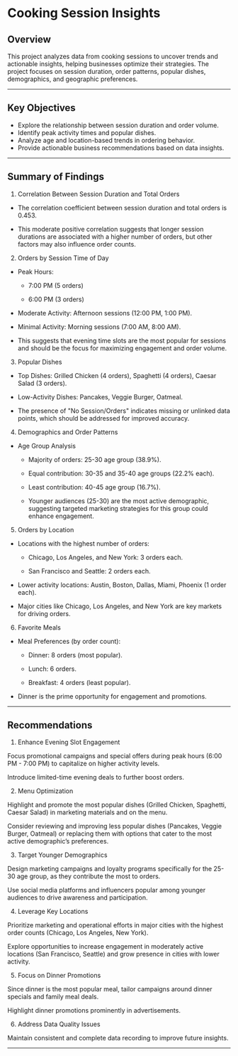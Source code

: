 # Cooking Session Insights

## Overview
This project analyzes data from cooking sessions to uncover trends and actionable insights, helping businesses optimize their strategies. The project focuses on session duration, order patterns, popular dishes, demographics, and geographic preferences.

---

## Key Objectives
- Explore the relationship between session duration and order volume.
- Identify peak activity times and popular dishes.
- Analyze age and location-based trends in ordering behavior.
- Provide actionable business recommendations based on data insights.

---
## Summary of Findings

1. Correlation Between Session Duration and Total Orders

  - The correlation coefficient between session duration and total orders is 0.453.

  - This moderate positive correlation suggests that longer session durations are associated with a higher number of orders, but other factors may also influence order counts.

2. Orders by Session Time of Day

  - Peak Hours:

    - 7:00 PM (5 orders)

    - 6:00 PM (3 orders)

  - Moderate Activity: Afternoon sessions (12:00 PM, 1:00 PM).

  - Minimal Activity: Morning sessions (7:00 AM, 8:00 AM).

  - This suggests that evening time slots are the most popular for sessions and should be the focus for maximizing engagement and order volume.

3. Popular Dishes

  - Top Dishes: Grilled Chicken (4 orders), Spaghetti (4 orders), Caesar Salad (3 orders).

  - Low-Activity Dishes: Pancakes, Veggie Burger, Oatmeal.

  - The presence of "No Session/Orders" indicates missing or unlinked data points, which should be addressed for improved accuracy.

4. Demographics and Order Patterns

  - Age Group Analysis

    - Majority of orders: 25-30 age group (38.9%).

    - Equal contribution: 30-35 and 35-40 age groups (22.2% each).

    - Least contribution: 40-45 age group (16.7%).

    - Younger audiences (25-30) are the most active demographic, suggesting targeted marketing strategies for this group could enhance engagement.

5. Orders by Location

  - Locations with the highest number of orders:

    - Chicago, Los Angeles, and New York: 3 orders each.

    - San Francisco and Seattle: 2 orders each.

  - Lower activity locations: Austin, Boston, Dallas, Miami, Phoenix (1 order each).

  - Major cities like Chicago, Los Angeles, and New York are key markets for driving orders.

6. Favorite Meals

  - Meal Preferences (by order count):

    - Dinner: 8 orders (most popular).

    - Lunch: 6 orders.

    - Breakfast: 4 orders (least popular).

  - Dinner is the prime opportunity for engagement and promotions.

--- 

## Recommendations

1. Enhance Evening Slot Engagement

Focus promotional campaigns and special offers during peak hours (6:00 PM - 7:00 PM) to capitalize on higher activity levels.

Introduce limited-time evening deals to further boost orders.

2. Menu Optimization

Highlight and promote the most popular dishes (Grilled Chicken, Spaghetti, Caesar Salad) in marketing materials and on the menu.

Consider reviewing and improving less popular dishes (Pancakes, Veggie Burger, Oatmeal) or replacing them with options that cater to the most active demographic’s preferences.

3. Target Younger Demographics

Design marketing campaigns and loyalty programs specifically for the 25-30 age group, as they contribute the most to orders.

Use social media platforms and influencers popular among younger audiences to drive awareness and participation.

4. Leverage Key Locations

Prioritize marketing and operational efforts in major cities with the highest order counts (Chicago, Los Angeles, New York).

Explore opportunities to increase engagement in moderately active locations (San Francisco, Seattle) and grow presence in cities with lower activity.

5. Focus on Dinner Promotions

Since dinner is the most popular meal, tailor campaigns around dinner specials and family meal deals.

Highlight dinner promotions prominently in advertisements.

6. Address Data Quality Issues

Maintain consistent and complete data recording to improve future insights.

---
